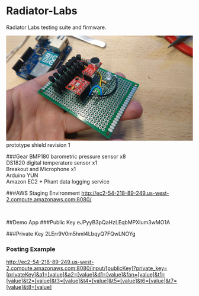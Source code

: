 # Radiator-Labs
Radiator Labs testing suite and firmware.

[![topview](https://raw.githubusercontent.com/brunokruse/Boiler-Room/master/images/TopView_R1.JPG?token=AADEj-or842q4mu0FhpkUp8zgZ8swK9jks5XlmupwA%3D%3D)](https://raw.githubusercontent.com/brunokruse/Boiler-Room/master/images/TopView_R1.JPG?token=AADEj-or842q4mu0FhpkUp8zgZ8swK9jks5XlmupwA%3D%3D)
prototype shield revision 1

###Gear
BMP180 barometric pressure sensor x8 <br/>
DS1820 digital temperature sensor x1 <br/>
Breakout and Microphone x1 <br/>
Arduino YUN <br/>
Amazon EC2 + Phant data logging service <br/>

###AWS Staging Environment
http://ec2-54-218-89-249.us-west-2.compute.amazonaws.com:8080/

<br>

##Demo App
###Public Key
eJPyyB3pQaHzLEqbMPXlum3wMO1A

###Private Key
2LErr9V0m5hml4LbqyQ7FQwLNOYg

### Posting Example
http://ec2-54-218-89-249.us-west-2.compute.amazonaws.com:8080/input/[publicKey]?private_key=[privateKey]&a1=[value]&a2=[value]&d1=[value]&fan=[value]&t1=[value]&t2=[value]&t3=[value]&t4=[value]&t5=[value]&t6=[value]&t7=[value]&t8=[value]


